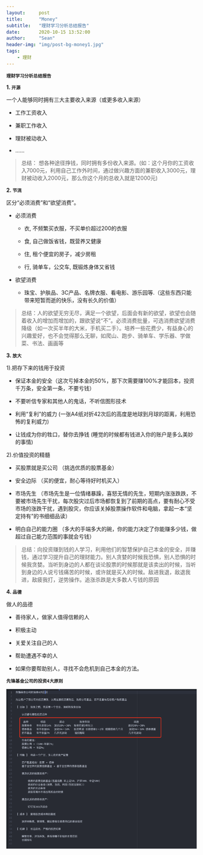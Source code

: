 ```yaml
---
layout:     post
title:      "Money"
subtitle:   "理财学习分析总结报告"
date:       2020-10-15 13:52:00
author:     "Sean"
header-img: "img/post-bg-money1.jpg"
tags:
    - 理财
---
```


**`理财学习分析总结报告`**

**1. `开源`**

一个人能够同时拥有三大主要收入来源（或更多收入来源）

- 工作工资收入

- 兼职工作收入

- 理财被动收入

- ......

> 总结： 想各种途径挣钱，同时拥有多份收入来源。(如：这个月你的工资收入7000元，利用自己工作外时间，通过做兴趣方面的兼职收入3000元，理财被动收入2000元，那么你这个月的总收入就是12000元)

**2. `节流`**

区分“必须消费”和“欲望消费”。

- 必须消费

    - 衣, 不频繁买衣服，不买单价超过200的衣服

    - 食, 自己做饭省钱，既营养又健康

    - 住, 租个便宜的房子，减少房租

    - 行, 骑单车，公交车, 既锻炼身体又省钱

- 欲望消费

    - 珠宝、护肤品、3C产品、名牌衣服、看电影、游乐园等.（这些东西只能带来短暂而逝的快乐，没有长久的价值）

> 总结：人的欲望无穷无尽，满足一个欲望，后面会有新的欲望，欲望也会随着收入的增加而增加的，跟欲望说“不”。必须消费批量，可选消费欲望消费降级（如一次买半年的大米，手机买二手）。培养一些花费少，有益身心的兴趣爱好，也不会觉得那么无聊，如爬山、跑步、骑单车、学乐器、学做菜、书法、画画等


**3. `放大`**

1).把存下来的钱用于投资

- 保证本金的安全（这次亏掉本金的50%，那下次需要赚100%才能回本，投资千万条，安全第一条，不要亏钱）

- 不要听信专家和其他人的鬼话，不听信图形技术

- 利用“复利”的威力 (一张A4纸对折42次后的高度是地球到月球的距离，利用恐怖的复利威力)

- 让钱成为你的牲口，替你去挣钱 (睡觉的时候都有钱进入你的账户是多么美妙的事情)

2).价值投资的精髓

- 买股票就是买公司 （挑选优质的股票基金）

- 安全边际 （买的便宜，耐心等待好时机买入）

- 市场先生 （市场先生是一位情绪暴躁，喜怒无情的先生，短期内涨涨跌跌，不要被市场先生干扰，每次股灾过后市场都恢复到了前期的高点，要有耐心不受市场的涨跌干扰，遇到股灾，你应该关掉股票操作软件和电脑，拿起一本“坚定持有”的书细细品读）

- 明白自己的能力圈 （多大的手端多大的碗，你的能力决定了你能赚多少钱，做超过自己能力范围的事就会亏钱）


> 总结：向投资赚到钱的人学习，利用他们的智慧保护自己本金的安全，并赚钱，通过学习提升自己的理财能力。别人贪婪的时候我恐惧，别人恐惧的时候我贪婪。当听到身边的人都在谈论股票的时候那就是该卖出的时候，当听到身边的人说亏钱痛苦的时候，或许就是买入的时候。敌进我退，敌退我进，敌疲我打，逆势操作。追涨杀跌是大多数人亏钱的原因


**4. `品德`**

做人的品德

- 善待家人，做家人值得信赖的人

- 积极主动

- 关爱关注自己的人

- 帮助遭遇不幸的人

- 如果你要帮助别人，寻找不会危机到自己本金的方法。

**`先锋基金公司的投资4大原则`**

![](/img/in-post/post-money/post-money-y.png "先锋基金公司的投资4大原则")









